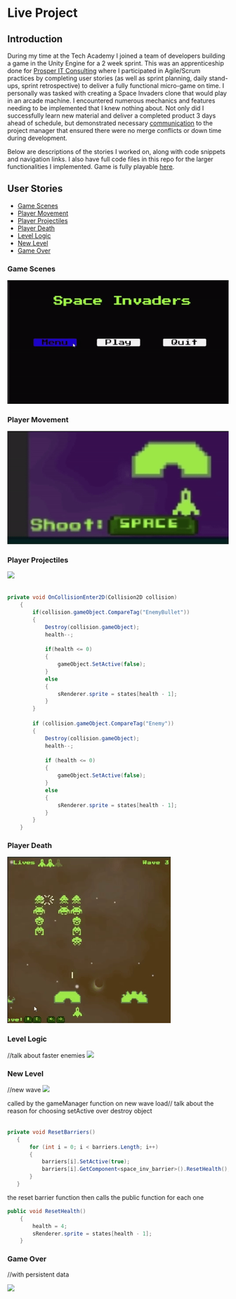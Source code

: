 # Live Project
## Introduction
During my time at the Tech Academy I joined a team of developers building a game in the Unity Engine for a 2 week sprint. This was an apprenticeship done for [Prosper IT Consulting](https://www.linkedin.com/company/prosper-it-consulting/) where I participated in Agile/Scrum practices by completing user stories (as well as sprint planning, daily stand-ups, sprint retrospective) to deliver a fully functional micro-game on time. I personally was tasked with creating a Space Invaders clone that would play in an arcade machine. I encountered numerous mechanics and features needing to be implemented that I knew nothing about. Not only did I successfully learn new material and deliver a completed product 3 days ahead of schedule, but demonstrated necessary [communication]() to the project manager that ensured there were no merge conflicts or down time during development. 

Below are descriptions of the stories I worked on, along with code snippets and navigation links. I also have full code files in this repo for the larger functionalities I implemented. Game is fully playable [here](https://play.unity.com/en/games/1e29f742-4101-4814-abab-023970facbcd/space-invaders-clone).


## User Stories
 * [Game Scenes](#game-scenes)
 * [Player Movement](#player-movement)
 * [Player Projectiles](#player-projectiles)
 * [Player Death](#player-death)
 * [Level Logic](#level-logic)
 * [New Level](#new-level)
 * [Game Over](#game-over)

### Game Scenes
![](https://github.com/Mawci/Live-Project-Unity/blob/main/Gifs/loadScreen-ezgif.com-video-to-gif-converter.gif)


### Player Movement

![](https://github.com/Mawci/Live-Project-Unity/blob/main/Gifs/playerMovement.gif)

### Player Projectiles 


![](https://github.com/Mawci/Live-Project-Unity/blob/main/Gifs/ezgif.com-video-to-gif-converter.gif)

```c#

private void OnCollisionEnter2D(Collision2D collision)
    {
        if(collision.gameObject.CompareTag("EnemyBullet"))
        {
            Destroy(collision.gameObject);
            health--;

            if(health <= 0)
            {
                gameObject.SetActive(false);
            }
            else
            {
                sRenderer.sprite = states[health - 1];
            }
        }

        if (collision.gameObject.CompareTag("Enemy"))
        {
            Destroy(collision.gameObject);
            health--;

            if (health <= 0)
            {
                gameObject.SetActive(false);
            }
            else
            {
                sRenderer.sprite = states[health - 1];
            }
        }
    }
```

### Player Death

![](https://github.com/Mawci/Live-Project-Unity/blob/main/Gifs/playerDeath-video-to-gif-converter.gif)

### Level Logic
//talk about faster enemies
![](https://github.com/Mawci/Live-Project-Unity/blob/main/Gifs/fasterEnemies.gif)

### New Level
//new wave
![](https://github.com/Mawci/Live-Project-Unity/blob/main/Gifs/newWaveSpawn.gif)

called by the gameManager function on new wave load// talk about the reason for choosing setActive over destroy object
 ```c#

private void ResetBarriers()
    {
        for (int i = 0; i < barriers.Length; i++)
        {
            barriers[i].SetActive(true);
            barriers[i].GetComponent<space_inv_barrier>().ResetHealth();
        }
    }

```

the reset barrier function then calls the public function for each one
```c#
public void ResetHealth()
    {
        health = 4;
        sRenderer.sprite = states[health - 1];
    }
```


### Game Over
//with persistent data

![](https://github.com/Mawci/Live-Project-Unity/blob/main/Gifs/gameOver.gif)
